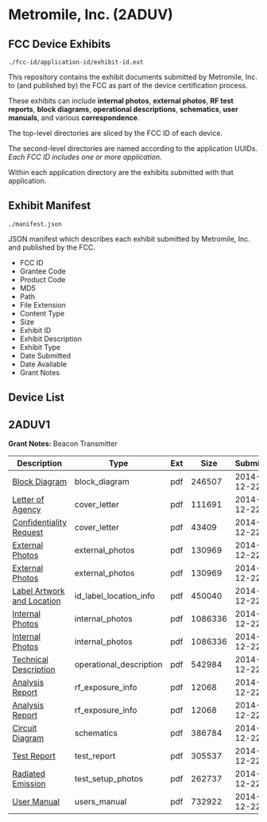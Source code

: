 # Metromile, Inc. (2ADUV)
## FCC Device Exhibits

```
./fcc-id/application-id/exhibit-id.ext
```

This repository contains the exhibit documents submitted by Metromile, Inc. to (and published by) the FCC as part of the device certification process.

These exhibits can include **internal photos**, **external photos**, **RF test reports**, **block diagrams**, **operational descriptions**, **schematics**, **user manuals**, and various **correspondence**.

The top-level directories are sliced by the FCC ID of each device.

The second-level directories are named according to the application UUIDs. *Each FCC ID includes one or more application.*

Within each application directory are the exhibits submitted with that application. 

## Exhibit Manifest

```
./manifest.json
```

JSON manifest which describes each exhibit submitted by Metromile, Inc. and published by the FCC.

- FCC ID
- Grantee Code
- Product Code
- MD5
- Path
- File Extension
- Content Type
- Size
- Exhibit ID
- Exhibit Description
- Exhibit Type
- Date Submitted
- Date Available
- Grant Notes

## Device List
## 2ADUV1
**Grant Notes:** Beacon Transmitter

| Description | Type | Ext | Size | Submitted | Available |
| ----------- | ---- | --- | ---- | --------- | --------- |
| [Block Diagram](2ADUV1/0a48a34c84c211c3b9e7faf8e84f2075/2480556.pdf) | block_diagram | pdf | 246507 | 2014-12-22 | 2015-06-20 |
| [Letter of Agency](2ADUV1/0a48a34c84c211c3b9e7faf8e84f2075/2480552.pdf) | cover_letter | pdf | 111691 | 2014-12-22 | 2014-12-22 |
| [Confidentiality Request](2ADUV1/0a48a34c84c211c3b9e7faf8e84f2075/2480553.pdf) | cover_letter | pdf | 43409 | 2014-12-22 | 2014-12-22 |
| [External Photos](2ADUV1/0a48a34c84c211c3b9e7faf8e84f2075/2480563.pdf) | external_photos | pdf | 130969 | 2014-12-22 | 2015-06-20 |
| [External Photos](2ADUV1/0a48a34c84c211c3b9e7faf8e84f2075/2480563.pdf) | external_photos | pdf | 130969 | 2014-12-22 | 2015-06-20 |
| [Label Artwork and Location](2ADUV1/0a48a34c84c211c3b9e7faf8e84f2075/2480560.pdf) | id_label_location_info | pdf | 450040 | 2014-12-22 | 2014-12-22 |
| [Internal Photos](2ADUV1/0a48a34c84c211c3b9e7faf8e84f2075/2480561.pdf) | internal_photos | pdf | 1086336 | 2014-12-22 | 2015-06-20 |
| [Internal Photos](2ADUV1/0a48a34c84c211c3b9e7faf8e84f2075/2480561.pdf) | internal_photos | pdf | 1086336 | 2014-12-22 | 2015-06-20 |
| [Technical Description](2ADUV1/0a48a34c84c211c3b9e7faf8e84f2075/2480555.pdf) | operational_description | pdf | 542984 | 2014-12-22 | 2014-12-22 |
| [Analysis Report](2ADUV1/0a48a34c84c211c3b9e7faf8e84f2075/2480562.pdf) | rf_exposure_info | pdf | 12068 | 2014-12-22 | 2014-12-22 |
| [Analysis Report](2ADUV1/0a48a34c84c211c3b9e7faf8e84f2075/2480562.pdf) | rf_exposure_info | pdf | 12068 | 2014-12-22 | 2014-12-22 |
| [Circuit Diagram](2ADUV1/0a48a34c84c211c3b9e7faf8e84f2075/2480557.pdf) | schematics | pdf | 386784 | 2014-12-22 | 2015-06-20 |
| [Test Report](2ADUV1/0a48a34c84c211c3b9e7faf8e84f2075/2480558.pdf) | test_report | pdf | 305537 | 2014-12-22 | 2014-12-22 |
| [Radiated Emission](2ADUV1/0a48a34c84c211c3b9e7faf8e84f2075/2480559.pdf) | test_setup_photos | pdf | 262737 | 2014-12-22 | 2015-06-20 |
| [User Manual](2ADUV1/0a48a34c84c211c3b9e7faf8e84f2075/2480554.pdf) | users_manual | pdf | 732922 | 2014-12-22 | 2015-06-20 |
